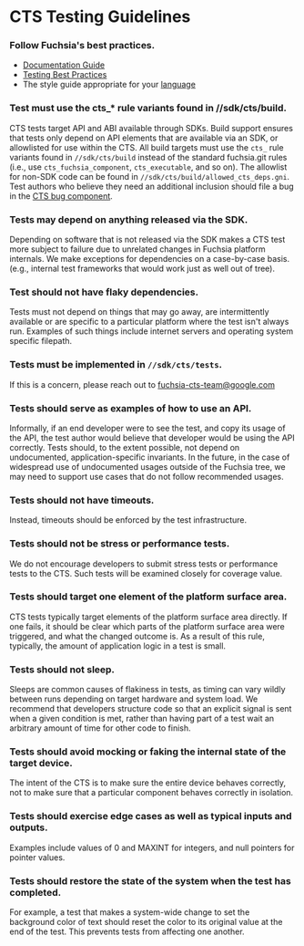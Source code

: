 # CTS Testing Guidelines

### Follow Fuchsia's best practices.

* [Documentation Guide]
* [Testing Best Practices]
* The style guide appropriate for your [language][Languages]

### Test must use the cts_* rule variants found in //sdk/cts/build.

CTS tests target API and ABI available through SDKs.  Build support ensures that
tests only depend on API elements that are available via an SDK, or allowlisted
for use within the CTS.  All build targets must use the `cts_` rule variants
found in `//sdk/cts/build` instead of the standard fuchsia.git rules (i.e., use
`cts_fuchsia_component`, `cts_executable`, and so on). The allowlist for non-SDK
code can be found in `//sdk/cts/build/allowed_cts_deps.gni`.  Test authors who
believe they need an additional inclusion should file a bug in the
[CTS bug component].

### Tests may depend on anything released via the SDK.

Depending on software that is not released via the SDK makes a CTS test more
subject to failure due to unrelated changes in Fuchsia platform internals. We
make exceptions for dependencies on a case-by-case basis. (e.g., internal test
frameworks that would work just as well out of tree).

### Test should not have flaky dependencies.

Tests must not depend on things that may go away, are intermittently available
or are specific to a particular platform where the test isn't always run.
Examples of such things include internet servers and operating system specific
filepath.

### Tests must be implemented in `//sdk/cts/tests`.

If this is a concern, please reach out to fuchsia-cts-team@google.com

### Tests should serve as examples of how to use an API.

Informally, if an end developer were to see the test, and copy its usage of the API, the
test author would believe that developer would be using the API correctly. Tests should,
to the extent possible, not depend on undocumented, application-specific invariants.  In
the future, in the case of widespread use of undocumented usages outside of the Fuchsia
tree, we may need to support use cases that do not follow recommended usages.

### Tests should not have timeouts.

Instead, timeouts should be enforced by the test infrastructure.

### Tests should not be stress or performance tests.

We do not encourage developers to submit stress tests or performance tests to
the CTS. Such tests will be examined closely for coverage value.

### Tests should target one element of the platform surface area.

CTS tests typically target elements of the platform surface area directly. If one fails,
it should be clear which parts of the platform surface area were triggered, and what the
changed outcome is. As a result of this rule, typically, the amount of application logic
in a test is small.

### Tests should not sleep.

Sleeps are common causes of flakiness in tests, as timing can vary wildly between runs
depending on target hardware and system load.  We recommend that developers structure code
so that an explicit signal is sent when a given condition is met, rather than having part
of a test wait an arbitrary amount of time for other code to finish.

### Tests should avoid mocking or faking the internal state of the target device.

The intent of the CTS is to make sure the entire device behaves correctly, not to make
sure that a particular component behaves correctly in isolation.

### Tests should exercise edge cases as well as typical inputs and outputs.

Examples include values of 0 and MAXINT for integers, and null pointers for pointer values.

### Tests should restore the state of the system when the test has completed.

For example, a test that makes a system-wide change to set the background color
of text should reset the color to its original value at the end of the test.
This prevents tests from affecting one another.

[CTS bug component]: https://bugs.fuchsia.dev/p/fuchsia/templates/detail?saved=1&template=Fuchsia%20Compatibility%20Test%20Suite%20%28CTS%29&ts=1627669234
[Documentation Guide]: /docs/contribute/docs/documentation-standards.md
[Languages]: /docs/development/languages/README.md
[Testing Best Practices]: /docs/contribute/testing/best-practices.md
